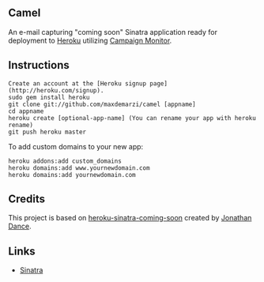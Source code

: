 Camel
-----------
An e-mail capturing "coming soon" Sinatra application ready for deployment to [Heroku](http://heroku.com) utilizing [Campaign Monitor](http://http://www.campaignmonitor.com/).


Instructions
-------------

    Create an account at the [Heroku signup page](http://heroku.com/signup).
    sudo gem install heroku
    git clone git://github.com/maxdemarzi/camel [appname]
    cd appname
    heroku create [optional-app-name] (You can rename your app with heroku rename)
    git push heroku master

To add custom domains to your new app:

    heroku addons:add custom_domains
    heroku domains:add www.yournewdomain.com
    heroku domains:add yournewdomain.com


Credits
----------
This project is based on [heroku-sinatra-coming-soon](https://github.com/norbauer/heroku-sinatra-coming-soon) created by [Jonathan Dance](http://wuputah.com/).

Links
-----
* [Sinatra](http://www.sinatrarb.com)